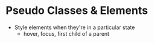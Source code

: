 # Pseudo Classes & Elements
* Style elements when they're in a particular state
  * hover, focus, first child of a parent 